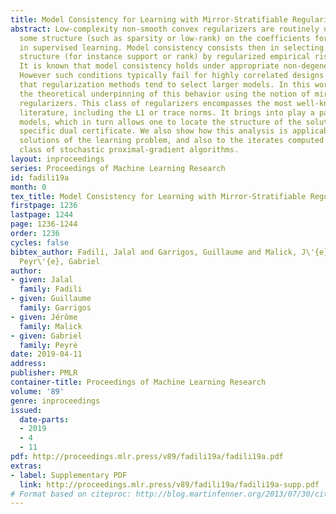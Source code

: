 ```yaml
---
title: Model Consistency for Learning with Mirror-Stratifiable Regularizers
abstract: Low-complexity non-smooth convex regularizers are routinely used to impose
  some structure (such as sparsity or low-rank) on the coefficients for linear predictors
  in supervised learning. Model consistency consists then in selecting the correct
  structure (for instance support or rank) by regularized empirical risk minimization.
  It is known that model consistency holds under appropriate non-degeneracy conditions.
  However such conditions typically fail for highly correlated designs and it is observed
  that regularization methods tend to select larger models. In this work, we provide
  the theoretical underpinning of this behavior using the notion of mirror-stratifiable
  regularizers. This class of regularizers encompasses the most well-known in the
  literature, including the L1 or trace norms. It brings into play a pair of primal-dual
  models, which in turn allows one to locate the structure of the solution using a
  specific dual certificate. We also show how this analysis is applicable to optimal
  solutions of the learning problem, and also to the iterates computed by a certain
  class of stochastic proximal-gradient algorithms.
layout: inproceedings
series: Proceedings of Machine Learning Research
id: fadili19a
month: 0
tex_title: Model Consistency for Learning with Mirror-Stratifiable Regularizers
firstpage: 1236
lastpage: 1244
page: 1236-1244
order: 1236
cycles: false
bibtex_author: Fadili, Jalal and Garrigos, Guillaume and Malick, J\'{e}r\^{o}me and
  Peyr\'{e}, Gabriel
author:
- given: Jalal
  family: Fadili
- given: Guillaume
  family: Garrigos
- given: Jérôme
  family: Malick
- given: Gabriel
  family: Peyré
date: 2019-04-11
address: 
publisher: PMLR
container-title: Proceedings of Machine Learning Research
volume: '89'
genre: inproceedings
issued:
  date-parts:
  - 2019
  - 4
  - 11
pdf: http://proceedings.mlr.press/v89/fadili19a/fadili19a.pdf
extras:
- label: Supplementary PDF
  link: http://proceedings.mlr.press/v89/fadili19a/fadili19a-supp.pdf
# Format based on citeproc: http://blog.martinfenner.org/2013/07/30/citeproc-yaml-for-bibliographies/
---
```

